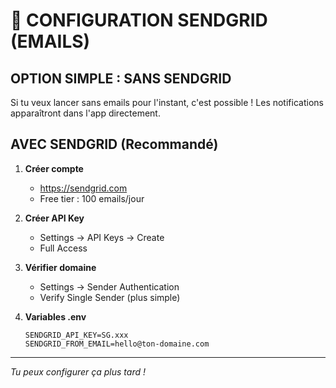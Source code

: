 # 📧 CONFIGURATION SENDGRID (EMAILS)

## OPTION SIMPLE : SANS SENDGRID

Si tu veux lancer sans emails pour l'instant, c'est possible !
Les notifications apparaîtront dans l'app directement.

## AVEC SENDGRID (Recommandé)

1. **Créer compte**
   - https://sendgrid.com
   - Free tier : 100 emails/jour

2. **Créer API Key**
   - Settings → API Keys → Create
   - Full Access

3. **Vérifier domaine**
   - Settings → Sender Authentication
   - Verify Single Sender (plus simple)

4. **Variables .env**
   ```env
   SENDGRID_API_KEY=SG.xxx
   SENDGRID_FROM_EMAIL=hello@ton-domaine.com
   ```

---

*Tu peux configurer ça plus tard !*